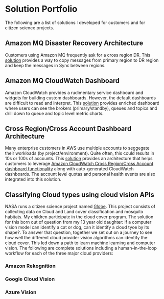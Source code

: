 # Solution Portfolio

The following are a list of solutions I developed for customers and for citizen science projects.

## Amazon MQ Disaster Recovery Architecture

Customers using Amazon MQ frequently ask for a cross region DR. This [solution](https://github.com/sam-andaluri/BrokerSync) provides a way to copy messages from primary region to DR region and keep the messages in Sync between regions.

## Amazon MQ CloudWatch Dashboard

Amazon CloudWatch provides a rudimentary service dashboard and widgets for building custom dashboards. However, the default dashboards are difficult to read and interpret. This [solution](https://github.com/sam-andaluri/mqdashboard) provides enriched dashboard where users can see the brokers (primary/standby), queues and topics and drill down to queue and topic level metric charts.

## Cross Region/Cross Account Dashboard Architecture

Many enterprise customers in AWS use multiple accounts to seggegate their workloads (by project/environment). Quite often, this could results in 10s or 100s of accounts. This [solution](https://github.com/sam-andaluri/dashboard-poc) provides an architecture that helps customers to leverage [Amazon CloudWatch Cross Region/Cross Account dashboard functionality](https://aws.amazon.com/about-aws/whats-new/2019/11/amazon-cloudwatch-launches-cross-account-cross-region-dashboards/) along with auto-generated CloudWatch dashboards. The account level quotas and personal health events are also integrated into this solution. 

## Classifying Cloud types using cloud vision APIs

NASA runs a citizen science project named [Globe](https://observer.globe.gov). This project consists of collecting data on Cloud and Land cover classification and mosquito habitats. My children participate in the cloud cover program. The solution for this born out of question from my 13 year old daughter: If a computer vision model can identify a cat or dog, can it identify a cloud tyoe by its shape?. To answer that question, together we set out on a journey to see how well the different cloud provider vision algorithms can identify the cloud cover. This led down a path to learn machine learning and computer vision. The following are complete solutions including a human-in-the-loop workflow for each of the three major cloud providers:

### Amazon Rekognition

### Google Cloud Vision

### Azure Vision



